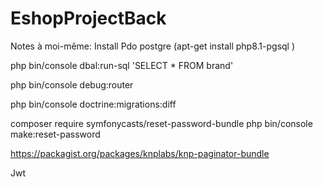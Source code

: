 # EshopProjectBack

Notes à moi-même: 
Install Pdo postgre (apt-get install php8.1-pgsql )
 

php bin/console dbal:run-sql 'SELECT * FROM brand'

php bin/console debug:router 

php bin/console doctrine:migrations:diff

composer require symfonycasts/reset-password-bundle
php bin/console make:reset-password


https://packagist.org/packages/knplabs/knp-paginator-bundle



Jwt
<!-- 
openssl genpkey -out config/jwt/private.pem -aes256 -algorithm rsa -pkeyopt rsa
_keygen_bits:4096
openssl pkey -in config/jwt/private.pem -out config/jwt/public.pem
 -pubout -->
 

